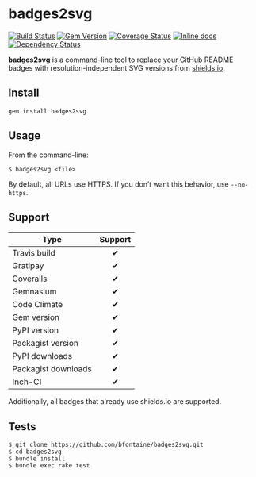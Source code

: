 # badges2svg

[![Build Status](https://img.shields.io/travis/bfontaine/badges2svg.svg)](https://travis-ci.org/bfontaine/badges2svg)
[![Gem Version](https://img.shields.io/gem/v/badges2svg.svg)](http://badge.fury.io/rb/badges2svg)
[![Coverage Status](https://img.shields.io/coveralls/bfontaine/badges2svg.svg)](https://coveralls.io/r/bfontaine/badges2svg)
[![Inline docs](https://inch-ci.org/github/bfontaine/badges2svg.svg)](https://inch-ci.org/github/bfontaine/badges2svg)
[![Dependency Status](https://img.shields.io/gemnasium/bfontaine/badges2svg.svg)](https://gemnasium.com/bfontaine/badges2svg)

**badges2svg** is a command-line tool to replace your GitHub README badges with
resolution-independent SVG versions from [shields.io][].

[shields.io]: http://shields.io/

## Install

```
gem install badges2svg
```

## Usage

From the command-line:

```
$ badges2svg <file>
```

By default, all URLs use HTTPS. If you don’t want this behavior, use
`--no-https`.

## Support

| Type                | Support   |
|---------------------|:---------:|
| Travis build        | ✔         |
| Gratipay            | ✔         |
| Coveralls           | ✔         |
| Gemnasium           | ✔         |
| Code Climate        | ✔         |
| Gem version         | ✔         |
| PyPI version        | ✔         |
| Packagist version   | ✔         |
| PyPI downloads      | ✔         |
| Packagist downloads | ✔         |
| Inch-CI             | ✔         |

Additionally, all badges that already use shields.io are supported.

## Tests

```
$ git clone https://github.com/bfontaine/badges2svg.git
$ cd badges2svg
$ bundle install
$ bundle exec rake test
```
